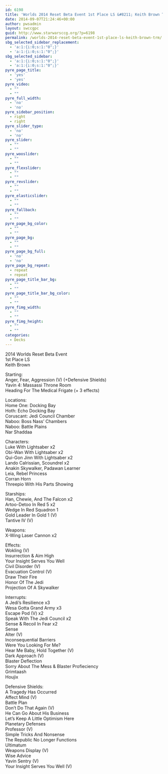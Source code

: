 ```yaml
---
id: 6198
title: 'Worlds 2014 Reset Beta Event 1st Place LS &#8211; Keith Brown TRM'
date: 2014-09-07T21:24:46+00:00
author: pwsadmin
layout: swccgpc
guid: http://www.starwarsccg.org/?p=6198
permalink: /worlds-2014-reset-beta-event-1st-place-ls-keith-brown-trm/
sbg_selected_sidebar_replacement:
  - 'a:1:{i:0;s:1:"0";}'
  - 'a:1:{i:0;s:1:"0";}'
sbg_selected_sidebar:
  - 'a:1:{i:0;s:1:"0";}'
  - 'a:1:{i:0;s:1:"0";}'
pyre_page_title:
  - 'yes'
  - 'yes'
pyre_video:
  - ""
  - ""
pyre_full_width:
  - 'no'
  - 'no'
pyre_sidebar_position:
  - right
  - right
pyre_slider_type:
  - 'no'
  - 'no'
pyre_slider:
  - ""
  - ""
pyre_wooslider:
  - ""
  - ""
pyre_flexslider:
  - ""
  - ""
pyre_revslider:
  - ""
  - ""
pyre_elasticslider:
  - ""
  - ""
pyre_fallback:
  - ""
  - ""
pyre_page_bg_color:
  - ""
  - ""
pyre_page_bg:
  - ""
  - ""
pyre_page_bg_full:
  - 'no'
  - 'no'
pyre_page_bg_repeat:
  - repeat
  - repeat
pyre_page_title_bar_bg:
  - ""
  - ""
pyre_page_title_bar_bg_color:
  - ""
  - ""
pyre_fimg_width:
  - ""
  - ""
pyre_fimg_height:
  - ""
  - ""
categories:
  - Decks
---
```

2014 Worlds Reset Beta Event  
1st Place LS  
Keith Brown

Starting:  
Anger, Fear, Aggression (V) (+Defensive Shields)  
Yavin 4: Massassi Throne Room  
Heading For The Medical Frigate (+ 3 effects)

Locations:  
Home One: Docking Bay  
Hoth: Echo Docking Bay  
Coruscant: Jedi Council Chamber  
Naboo: Boss Nass&#8217; Chambers  
Naboo: Battle Plains  
Nar Shaddaa

Characters:  
Luke With Lightsaber x2  
Obi-Wan With Lightsaber x2  
Qui-Gon Jinn With Lightsaber x2  
Lando Calrissian, Scoundrel x2  
Anakin Skywalker, Padawan Learner  
Leia, Rebel Princess  
Corran Horn  
Threepio With His Parts Showing

Starships:  
Han, Chewie, And The Falcon x2  
Artoo-Detoo In Red 5 x2  
Wedge In Red Squadron 1  
Gold Leader In Gold 1 (V)  
Tantive IV (V)

Weapons:  
X-Wing Laser Cannon x2

Effects:  
Wokling (V)  
Insurrection & Aim High  
Your Insight Serves You Well  
Civil Disorder (V)  
Evacuation Control (V)  
Draw Their Fire  
Honor Of The Jedi  
Projection Of A Skywalker

Interrupts:  
A Jedi&#8217;s Resilience x3  
Wesa Gotta Grand Army x3  
Escape Pod (V) x2  
Speak With The Jedi Council x2  
Sense & Recoil In Fear x2  
Sense  
Alter (V)  
Inconsequential Barriers  
Were You Looking For Me?  
Hear Me Baby, Hold Together (V)  
Dark Approach (V)  
Blaster Deflection  
Sorry About The Mess & Blaster Profieciency  
Grimtaash  
Houjix

Defensive Shields:  
A Tragedy Has Occurred  
Affect Mind (V)  
Battle Plan  
Don’t Do That Again (V)  
He Can Go About His Business  
Let&#8217;s Keep A Little Optimism Here  
Planetary Defenses  
Professor (V)  
Simple Tricks And Nonsense  
The Republic No Longer Functions  
Ultimatum  
Weapons Display (V)  
Wise Advice  
Yavin Sentry (V)  
Your Insight Serves You Well (V)
